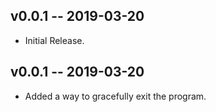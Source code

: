 ## v0.0.1 -- 2019-03-20

* Initial Release.

## v0.0.1 -- 2019-03-20

* Added a way to gracefully exit the program.
